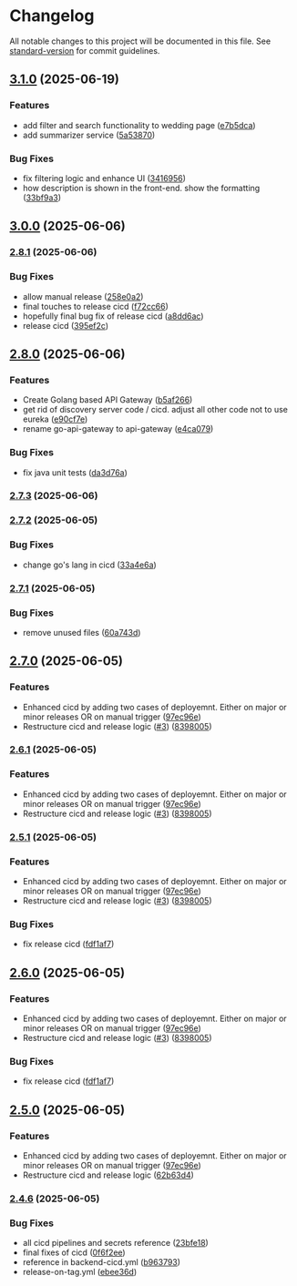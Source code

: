 # Changelog

All notable changes to this project will be documented in this file. See [standard-version](https://github.com/conventional-changelog/standard-version) for commit guidelines.

## [3.1.0](https://github.com/nzhussup/admin-panel-personal-website/compare/v3.0.0...v3.1.0) (2025-06-19)


### Features

* add filter and search functionality to wedding page ([e7b5dca](https://github.com/nzhussup/admin-panel-personal-website/commit/e7b5dca43e906bc56844cfe29c7f1d31f2684fe2))
* add summarizer service ([5a53870](https://github.com/nzhussup/admin-panel-personal-website/commit/5a538707fb0496e4bd6647a1645c624787b5eb8e))


### Bug Fixes

* fix filtering logic and enhance UI ([3416956](https://github.com/nzhussup/admin-panel-personal-website/commit/3416956eb01ce93accf52a14a013feebb07ca803))
* how description is shown in the front-end. show the formatting ([33bf9a3](https://github.com/nzhussup/admin-panel-personal-website/commit/33bf9a3bacec472a4402e4313d6c5e7062e02bb6))

## [3.0.0](https://github.com/nzhussup/admin-panel-personal-website/compare/v2.8.1...v3.0.0) (2025-06-06)

### [2.8.1](https://github.com/nzhussup/admin-panel-personal-website/compare/v2.8.0...v2.8.1) (2025-06-06)


### Bug Fixes

* allow manual release ([258e0a2](https://github.com/nzhussup/admin-panel-personal-website/commit/258e0a2b1cf6503c08b06aa60c42bab584dbf97a))
* final touches to release cicd ([f72cc66](https://github.com/nzhussup/admin-panel-personal-website/commit/f72cc66afadb382437e611d88d67d60ca617732e))
* hopefully final bug fix of release cicd ([a8dd6ac](https://github.com/nzhussup/admin-panel-personal-website/commit/a8dd6ac1b6ecf3dc1b47f596f14af9fa360a4e0f))
* release cicd ([395ef2c](https://github.com/nzhussup/admin-panel-personal-website/commit/395ef2ca170920a1572dfed2ebe9b6c64430c6b8))

## [2.8.0](https://github.com/nzhussup/admin-panel-personal-website/compare/v2.7.3...v2.8.0) (2025-06-06)


### Features

* Create Golang based API Gateway ([b5af266](https://github.com/nzhussup/admin-panel-personal-website/commit/b5af266d901c637a4135891c0a735c665fe2d5c8))
* get rid of discovery server code / cicd. adjust all other code not to use eureka ([e90cf7e](https://github.com/nzhussup/admin-panel-personal-website/commit/e90cf7e389a5f8fdf3f691d0baf47b69209188fc))
* rename go-api-gateway to api-gateway ([e4ca079](https://github.com/nzhussup/admin-panel-personal-website/commit/e4ca079521791b7a94287273cbabea6d556399ee))


### Bug Fixes

* fix java unit tests ([da3d76a](https://github.com/nzhussup/admin-panel-personal-website/commit/da3d76af4acca0084591b05e0ae165a6eac9d105))

### [2.7.3](https://github.com/nzhussup/admin-panel-personal-website/compare/v2.7.2...v2.7.3) (2025-06-06)

### [2.7.2](https://github.com/nzhussup/admin-panel-personal-website/compare/v2.7.1...v2.7.2) (2025-06-05)


### Bug Fixes

* change go's lang in cicd ([33a4e6a](https://github.com/nzhussup/admin-panel-personal-website/commit/33a4e6a939fde18ae3d021b9fd8d6fb034c336a4))

### [2.7.1](https://github.com/nzhussup/admin-panel-personal-website/compare/v2.7.0...v2.7.1) (2025-06-05)


### Bug Fixes

* remove unused files ([60a743d](https://github.com/nzhussup/admin-panel-personal-website/commit/60a743de2729e1784bf0b920055cc3b4f6090469))

## [2.7.0](https://github.com/nzhussup/admin-panel-personal-website/compare/v2.4.6...v2.7.0) (2025-06-05)


### Features

* Enhanced cicd by adding two cases of deployemnt. Either on major or minor releases OR on manual trigger ([97ec96e](https://github.com/nzhussup/admin-panel-personal-website/commit/97ec96ecab9ab8a66ef07ea44eb979015355f161))
* Restructure cicd and release logic ([#3](https://github.com/nzhussup/admin-panel-personal-website/issues/3)) ([8398005](https://github.com/nzhussup/admin-panel-personal-website/commit/8398005bb1019e45911d8bf77d76ddec7275aea1))

### [2.6.1](https://github.com/nzhussup/admin-panel-personal-website/compare/v2.4.6...v2.6.1) (2025-06-05)


### Features

* Enhanced cicd by adding two cases of deployemnt. Either on major or minor releases OR on manual trigger ([97ec96e](https://github.com/nzhussup/admin-panel-personal-website/commit/97ec96ecab9ab8a66ef07ea44eb979015355f161))
* Restructure cicd and release logic ([#3](https://github.com/nzhussup/admin-panel-personal-website/issues/3)) ([8398005](https://github.com/nzhussup/admin-panel-personal-website/commit/8398005bb1019e45911d8bf77d76ddec7275aea1))

### [2.5.1](https://github.com/nzhussup/admin-panel-personal-website/compare/v2.4.6...v2.5.1) (2025-06-05)


### Features

* Enhanced cicd by adding two cases of deployemnt. Either on major or minor releases OR on manual trigger ([97ec96e](https://github.com/nzhussup/admin-panel-personal-website/commit/97ec96ecab9ab8a66ef07ea44eb979015355f161))
* Restructure cicd and release logic ([#3](https://github.com/nzhussup/admin-panel-personal-website/issues/3)) ([8398005](https://github.com/nzhussup/admin-panel-personal-website/commit/8398005bb1019e45911d8bf77d76ddec7275aea1))


### Bug Fixes

* fix release cicd ([fdf1af7](https://github.com/nzhussup/admin-panel-personal-website/commit/fdf1af7412a1cc9c3a63702ccc61645a703c7a3f))

## [2.6.0](https://github.com/nzhussup/admin-panel-personal-website/compare/v2.4.6...v2.6.0) (2025-06-05)


### Features

* Enhanced cicd by adding two cases of deployemnt. Either on major or minor releases OR on manual trigger ([97ec96e](https://github.com/nzhussup/admin-panel-personal-website/commit/97ec96ecab9ab8a66ef07ea44eb979015355f161))
* Restructure cicd and release logic ([#3](https://github.com/nzhussup/admin-panel-personal-website/issues/3)) ([8398005](https://github.com/nzhussup/admin-panel-personal-website/commit/8398005bb1019e45911d8bf77d76ddec7275aea1))


### Bug Fixes

* fix release cicd ([fdf1af7](https://github.com/nzhussup/admin-panel-personal-website/commit/fdf1af7412a1cc9c3a63702ccc61645a703c7a3f))

## [2.5.0](https://github.com/nzhussup/admin-panel-personal-website/compare/v2.4.6...v2.5.0) (2025-06-05)


### Features

* Enhanced cicd by adding two cases of deployemnt. Either on major or minor releases OR on manual trigger ([97ec96e](https://github.com/nzhussup/admin-panel-personal-website/commit/97ec96ecab9ab8a66ef07ea44eb979015355f161))
* Restructure cicd and release logic ([62b63d4](https://github.com/nzhussup/admin-panel-personal-website/commit/62b63d439cec823469a05967425b378bbd781aec))

### [2.4.6](https://github.com/nzhussup/admin-panel-personal-website/compare/v2.4.5...v2.4.6) (2025-06-05)

### Bug Fixes

- all cicd pipelines and secrets reference ([23bfe18](https://github.com/nzhussup/admin-panel-personal-website/commit/23bfe18b82e19351dc4df77de12a99220ad67dfc))
- final fixes of cicd ([0f6f2ee](https://github.com/nzhussup/admin-panel-personal-website/commit/0f6f2ee83c4b9f3a36088cf1e6ed1bcfb43c9a32))
- reference in backend-cicd.yml ([b963793](https://github.com/nzhussup/admin-panel-personal-website/commit/b96379381247ba4309569c3ebc810a32e5efe5e8))
- release-on-tag.yml ([ebee36d](https://github.com/nzhussup/admin-panel-personal-website/commit/ebee36dfaebf1b4abb27daa96aec7ae8a41c20a2))

